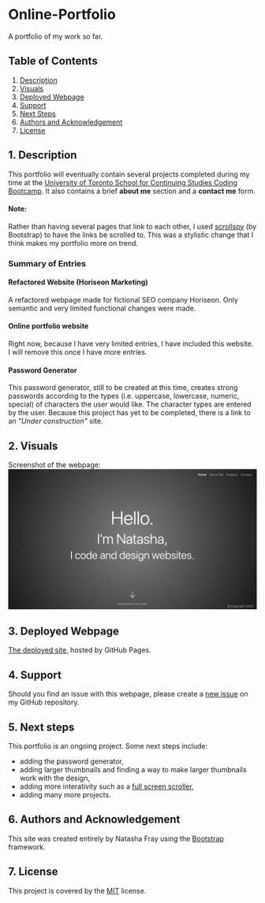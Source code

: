 # Online-Portfolio
A portfolio of my work so far.

## Table of Contents
1. [ Description ](#desc)
2. [ Visuals ](#visuals)
3. [ Deployed Webpage ](#deployed)
4. [ Support ](#support)
5. [ Next Steps ](#next_steps)
6. [ Authors and Acknowledgement ](#acknowledge)
7. [ License ](#license)

<a name="desc"></a>
## 1. Description
This portfolio will eventually contain several projects completed during my time at the [University of Toronto School for Continuing Studies Coding Bootcamp](https://bootcamp.learn.utoronto.ca/). It also contains a brief **about me** section and a **contact me** form.

#### Note:
Rather than having several pages that link to each other, I used [scrollspy](https://getbootstrap.com/docs/4.0/components/scrollspy/) (by Bootstrap) to have the links be scrolled to. This was a stylistic change that I think makes my portfolio more on trend.

### Summary of Entries

#### Refactored Website (Horiseon Marketing)
A refactored webpage made for fictional SEO company Horiseon. Only semantic and very limited functional changes were made.

#### Online portfolio website 
Right now, because I have very limited entries, I have included this website. I will remove this once I have more entries.

#### Password Generator
This password generator, still to be created at this time, creates strong passwords according to the types (i.e. uppercase, lowercase, numeric, special) of characters the user would like. The character types are entered by the user. Because this project has yet to be completed, there is a link to an *"Under construction"* site.

<a name="visuals"></a>
## 2. Visuals
Screenshot of the webpage:
![Screenshot of webpage](portfolio_screenshot.png)

<a name="deployed"></a>
## 3. Deployed Webpage
[The deployed site](https://tasha876.github.io/Online-Portfolio/), hosted by GitHub Pages.

<a name="support"></a>
## 4. Support
Should you find an issue with this webpage, please create a [new issue](https://github.com/Tasha876/Online-Portfolio/issues/new/choose) on my GitHub repository.

<a name="next_steps"></a>
## 5. Next steps
This portfolio is an ongoing project. Some next steps include:
* adding the password generator,
* adding larger thumbnails and finding a way to make larger thumbnails work with the design,
* adding more interativity such as a [full screen scroller](https://mdbootstrap.com/previews/docs/latest/html/fsscroller/extended.html#view-2),
* adding many more projects.

<a name="acknowledge"></a>
## 6. Authors and Acknowledgement
This site was created entirely by Natasha Fray using the [Bootstrap](https://getbootstrap.com/) framework.

<a name="license"></a>
## 7. License
This project is covered by the [MIT](LICENSE) license.

